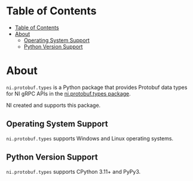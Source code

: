 # Table of Contents

- [Table of Contents](#table-of-contents)
- [About](#about)
  - [Operating System Support](#operating-system-support)
  - [Python Version Support](#python-version-support)

# About

`ni.protobuf.types` is a Python package that provides Protobuf data types for NI gRPC APIs in the [ni.protobuf.types package](https://github.com/ni/ni-apis/tree/main/ni/protobuf/types).

NI created and supports this package.

## Operating System Support

`ni.protobuf.types` supports Windows and Linux operating systems.

## Python Version Support

`ni.protobuf.types` supports CPython 3.11+ and PyPy3.
